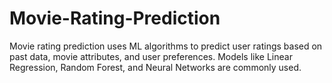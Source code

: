 # Movie-Rating-Prediction
Movie rating prediction uses ML algorithms to predict user ratings based on past data, movie attributes, and user preferences. Models like Linear Regression, Random Forest, and Neural Networks are commonly used.
